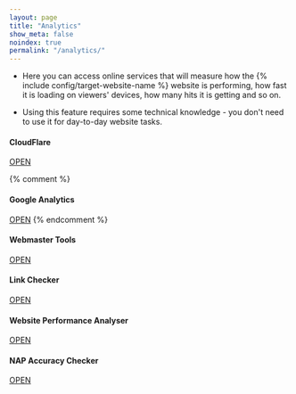 ```yaml
---
layout: page
title: "Analytics"
show_meta: false
noindex: true
permalink: "/analytics/"
--- 
```


+ Here you can access online services that will measure how the {% include config/target-website-name %} website is performing, how fast it is loading on viewers' devices, how many hits it is getting and so on.

+ Using this feature requires some technical knowledge - you don't need to use it for day-to-day website tasks. 

#### CloudFlare
<a class="radius button small" href="https://www.cloudflare.com/a/overview/islanddentalservices.com">OPEN</a>

{% comment %}
#### Google Analytics
<a class="radius button small" href="https://www.google.com/webmasters/tools/dashboard?hl=en&siteUrl=https://islanddentalservices.com">OPEN</a>
{% endcomment %}

#### Webmaster Tools
<a class="radius button small" href="https://www.google.com/webmasters/tools/home?hl=en">OPEN</a> 

#### Link Checker
<a class="radius button small" href="http://validator.w3.org/checklink?uri=http%3A%2F%2Fislanddentalservices.github.io%2Fids%2F&hide_type=all&depth=&check=Check#results1">OPEN</a> 

#### Website Performance Analyser
<a class="radius button small" href="https://gtmetrix.com/analyze.html">OPEN</a> 

#### NAP Accuracy Checker
<a class="radius button small" href="https://moz.com/local/search/island%20dental%20services/PO32%206RD">OPEN</a> 



